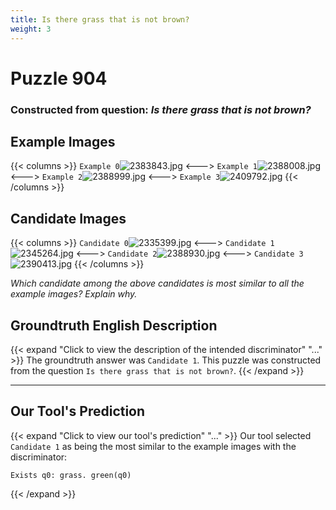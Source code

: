 ```yaml
---
title: Is there grass that is not brown?
weight: 3
---
```


# Puzzle 904
### Constructed from question: _Is there grass that is not brown?_


## Example Images
{{< columns >}}
`Example 0`![2383843.jpg](/gqa_images/2383843.jpg)
<--->
`Example 1`![2388008.jpg](/gqa_images/2388008.jpg)
<--->
`Example 2`![2388999.jpg](/gqa_images/2388999.jpg)
<--->
`Example 3`![2409792.jpg](/gqa_images/2409792.jpg)
{{< /columns >}}

## Candidate Images
{{< columns >}}
`Candidate 0`![2335399.jpg](/gqa_images/2335399.jpg)
<--->
`Candidate 1`![2345264.jpg](/gqa_images/2345264.jpg)
<--->
`Candidate 2`![2388930.jpg](/gqa_images/2388930.jpg)
<--->
`Candidate 3`![2390413.jpg](/gqa_images/2390413.jpg)
{{< /columns >}}

*Which candidate among the above candidates is most similar to all the example images? Explain why.*

## Groundtruth English Description

{{< expand "Click to view the description of the intended discriminator" "..." >}}
The groundtruth answer was `Candidate 1`. This puzzle was constructed from the question `Is there grass that is not brown?`.
{{< /expand >}}

---

## Our Tool's Prediction

{{< expand "Click to view our tool's prediction" "..." >}}
Our tool selected `Candidate 1` as being the most similar to the example images with the discriminator:
```plaintext
Exists q0: grass. green(q0)
```
{{< /expand >}}
